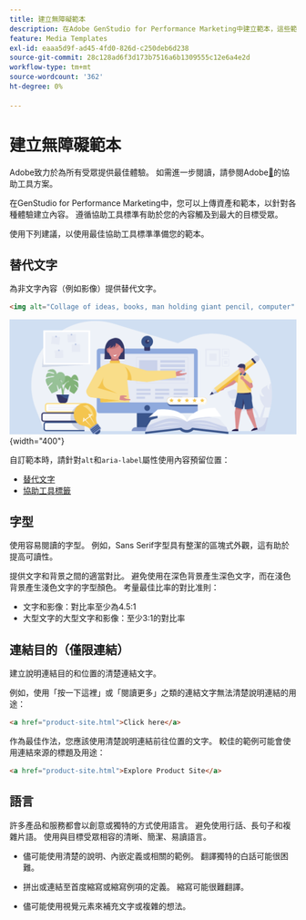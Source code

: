 ```yaml
---
title: 建立無障礙範本
description: 在Adobe GenStudio for Performance Marketing中建立範本，這些範本可觸及更多對象並提供最佳體驗。
feature: Media Templates
exl-id: eaaa5d9f-ad45-4fd0-826d-c250deb6d238
source-git-commit: 28c128ad6f3d173b7516a6b1309555c12e6a4e2d
workflow-type: tm+mt
source-wordcount: '362'
ht-degree: 0%

---
```


# 建立無障礙範本

Adobe致力於為所有受眾提供最佳體驗。 如需進一步閱讀，請參閱Adobe[&#128279;](https://www.adobe.com/trust/accessibility/initiatives.html)的協助工具方案。

在GenStudio for Performance Marketing中，您可以上傳資產和範本，以針對各種體驗建立內容。 遵循協助工具標準有助於您的內容觸及到最大的目標受眾。

使用下列建議，以使用最佳協助工具標準準備您的範本。

## 替代文字

為非文字內容（例如影像）提供替代文字。

```html
<img alt="Collage of ideas, books, man holding giant pencil, computer" src="card-create-assets.png">
```

![創意拼貼、書籍、拿著巨鉛筆的男人、電腦](/help/assets/card-create-assets.png){width="400"}

自訂範本時，請針對`alt`和`aria-label`屬性使用內容預留位置：

- [替代文字](/help/user-guide/content/customize-template.md#alternative-text)
- [協助工具標籤](/help/user-guide/content/customize-template.md#accessibility-label)

## 字型

使用容易閱讀的字型。 例如，Sans Serif字型具有整潔的區塊式外觀，這有助於提高可讀性。

提供文字和背景之間的適當對比。 避免使用在深色背景產生深色文字，而在淺色背景產生淺色文字的字型顏色。 考量最佳比率的對比准則：

- 文字和影像：對比率至少為4.5:1
- 大型文字的大型文字和影像：至少3:1的對比率

## 連結目的（僅限連結）

建立說明連結目的和位置的清楚連結文字。

例如，使用「按一下這裡」或「閱讀更多」之類的連結文字無法清楚說明連結的用途：

```html
<a href="product-site.html">Click here</a>
```

作為最佳作法，您應該使用清楚說明連結前往位置的文字。 較佳的範例可能會使用連結來源的標題及用途：

```html
<a href="product-site.html">Explore Product Site</a>
```

## 語言

許多產品和服務都會以創意或獨特的方式使用語言。 避免使用行話、長句子和複雜片語。 使用與目標受眾相容的清晰、簡潔、易讀語言。

- 儘可能使用清楚的說明、內嵌定義或相關的範例。 翻譯獨特的白話可能很困難。

- 拼出或連結至首度縮寫或縮寫例項的定義。 縮寫可能很難翻譯。

- 儘可能使用視覺元素來補充文字或複雜的想法。
